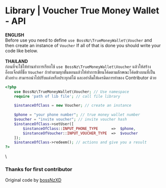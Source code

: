 # Library | Voucher True Money Wallet - API
__ENGLISH__\
Before use you need to define ``use BossNz\TrueMoneyWallet\Voucher`` and then create an instance of ``Voucher`` If all of that is done you should write your code like below.
\
\
__THAILAND__\
ก่อนที่จะใช้ให้ท่านทำการเรียกใช้ ``use BossNz\TrueMoneyWallet\Voucher`` แล้วให้สร้างอ็อบเจ็กต์ที่ชื่อ ``Voucher`` ถ้าทำตามทุกขั้นตอนแล้วให้ทำการเขียนโค้ดตามลักษณะโค้ดข้างบนที่เป็นตัวอย่าง สามารถนำไปปรับแต่งหรือประยุกต์ได้ และอย่าลืมให้เครดิตการทำของ Contributor ด้วย
```php
<?php
    use BossNz\TrueMoneyWallet\Voucher; // Use namespace
    require 'path of lib file'; // call file library
    
    $instanceOfClass = new Voucher; // create an instance
    
    $phone = "your phone number"; // true money wallet number
    $voucher = "invite voucher"; // invite voucher hash
    $instanceOfClass->setUser([
        $instanceOfClass::INPUT_PHONE_TYPE      =>  $phone,
        $instanceOfVoucher::INPUT_VOUCHER_TYPE  =>  $voucher
    ]);
    $instanceOfClass->redeem(); // actions and give you a result
?>
```
\

### Thanks for first contributor
Original code by [bossNzXD](https://github.com/bossNzXD)
